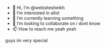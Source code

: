 - 👋 Hi, I’m @websitesheikh
- 👀 I’m interested in allot
- 🌱 I’m currently learning something
- 💞️ I’m looking to collaborate on i dont know
- 📫 How to reach me yeah yeah

<!---
websitesheikh/websitesheikh is a ✨ special ✨ repository because its `README.md` (this file) appears on your GitHub profile.
You can click the Preview link to take a look at your changes.
--->

guys im very special

